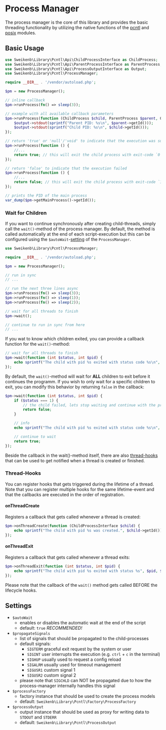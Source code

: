 # Process Manager

The process manager is the core of this library and provides the basic threading functionality by utilizing the native
functions of the [pcntl](https://www.php.net/pcntl) and [posix](https://www.php.net/posix) modules.

## Basic Usage

```php
use Sweikenb\Library\Pcntl\Api\ChildProcessInterface as ChildProcess;
use Sweikenb\Library\Pcntl\Api\ParentProcessInterface as ParentProcess;
use Sweikenb\Library\Pcntl\Api\ProcessOutputInterface as Output;
use Sweikenb\Library\Pcntl\ProcessManager;

require __DIR__ . '/vendor/autoload.php';

$pm = new ProcessManager();

// inline callback
$pm->runProcess(fn() => sleep(3));

// example with all available callback parameters
$pm->runProcess(function (ChildProcess $child, ParentProcess $parent, Output $output) {
    $output->stdout(sprintf("Parent PID: %s\n", $parent->getId()));
    $output->stdout(sprintf("Child PID: %s\n", $child->getId()));
});

// return 'true' or 'null'/'void' to indicate that the execution was successful
$pm->runProcess(function () {
    //...
    return true; // this will exit the child process with exit-code `0`
});

// return 'false' to indicate that the execution failed
$pm->runProcess(function () {
    //...
    return false; // this will exit the child process with exit-code `1`
});

// prints the PID of the main process
var_dump($pm->getMainProcess()->getId());
```

### Wait for Children

If you want to continue synchronously after creating child-threads, simply call the `wait()`-method of the process
manager. By default, the method is called automatically at the end of each script-execution but this can be configured
using the `$autoWait`-[setting](#settings) of the `ProcessManager`.

```php
use Sweikenb\Library\Pcntl\ProcessManager;

require __DIR__ . '/vendor/autoload.php';

$pm = new ProcessManager();

// run in sync
// ...

// run the next three lines async
$pm->runProcess(fn() => sleep(3));
$pm->runProcess(fn() => sleep(1));
$pm->runProcess(fn() => sleep(2));

// wait for all threads to finish
$pm->wait();

// continue to run in sync from here
// ...
```

If you wat to know which children exited, you can provide a callback function for the `wait()`-method:

```php
// wait for all threads to finish
$pm->wait(function (int $status, int $pid) {
    echo sprintf("The child with pid %s exited with status code %s\n", $pid, $status);
});
```

By default, the `wait()`-method will wait for **ALL** children to exit before it continues the programm. If you wish to
only wait for a specific children to exit, you can modify this behavior by returning `false` in the callback:

```php
$pm->wait(function (int $status, int $pid) {
    if ($status === 1) {
        // the child failed, lets stop waiting and continue with the programm-flow
        return false;
    }

    // info
    echo sprintf("The child with pid %s exited with status code %s\n", $pid, $status);

    // continue to wait
    return true;
});
```

Beside the callback in the wait()-method itself, there are also [thread-hooks](#thread-hooks) that can be used to get
notified when a
thread is created or finished.

### Thread-Hooks

You can register hooks that gets triggered during the lifetime of a thread. Note that you can register multiple hooks
for the same lifetime-event and that the callbacks are executed in the order of registration.

#### onThreadCreate

Registers a callback that gets called whenever a thread is created:

```php
$pm->onThreadCreate(function (ChildProcessInterface $child) {
    echo sprintf("The child with pid %s was created.", $child->getId());
});
```

#### onThreadExit

Registers a callback that gets called whenever a thread exits:

```php
$pm->onThreadExit(function (int $status, int $pid) {
    echo sprintf("The child with pid %s exited with status %s", $pid, $status);
});
```

Please note that the callback of the `wait()` method gets called BEFORE the lifecycle hooks.

## Settings

- `$autoWait`
    - enables or disables the automatic wait at the end of the script
    - default: `true` _RECOMMENDED!_
- `$propagateSignals`
    - list of signals that should be propagated to the child-processes
    - default signals:
        - `SIGTERM` graceful exit request by the system or user
        - `SIGINT` user interrupts the execution (e.g. `ctrl` + `c` in the terminal)
        - `SIGHUP` usually used to request a config reload
        - `SIGALRM` usually used for timeout management
        - `SIGUSR1` custom signal 1
        - `SIGUSR2` custom signal 2
    - please note that `SIGCHLD` can NOT be propagated due to how the process-manager internally handles this signal
- `$processFactory`
    - factory instance that should be used to create the process models
    - default: `Sweikenb\Library\Pcntl\Factory\ProcessFactory`
- `$processOutput`
    - output instance that should be used as proxy for writing data to `STDOUT` and `STDERR`
    - default: `Sweikenb\Library\Pcntl\ProcessOutput`
